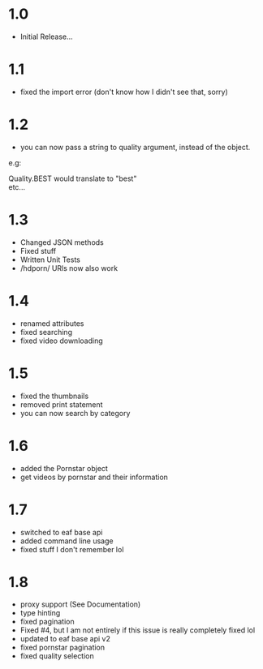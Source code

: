# 1.0

- Initial Release...

# 1.1

- fixed the import error (don't know how I didn't see that, sorry)

# 1.2
- you can now pass a string to quality argument, instead of the object.

e.g:

Quality.BEST would translate to "best"
<br>etc...

# 1.3

- Changed JSON methods
- Fixed stuff
- Written Unit Tests
- /hdporn/ URls now also work

# 1.4

- renamed attributes
- fixed searching
- fixed video downloading

# 1.5

- fixed the thumbnails
- removed print statement
- you can now search by category

# 1.6
- added the Pornstar object
- get videos by pornstar and their information

# 1.7
- switched to eaf base api
- added command line usage
- fixed stuff I don't remember lol

# 1.8
- proxy support (See Documentation)
- type hinting
- fixed pagination
- Fixed #4, but I am not entirely if this issue is really completely fixed lol
- updated to eaf base api v2
- fixed pornstar pagination
- fixed quality selection